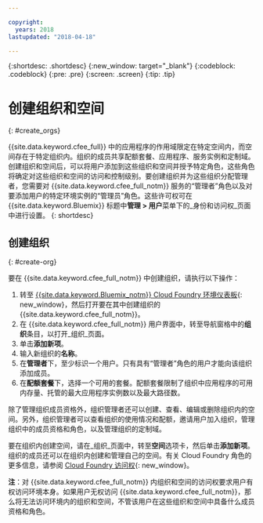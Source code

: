 ```yaml
---

copyright:
  years: 2018
lastupdated: "2018-04-18"

---
```


{:shortdesc: .shortdesc}
{:new_window: target="_blank"}
{:codeblock: .codeblock}
{:pre: .pre}
{:screen: .screen}
{:tip: .tip}

# 创建组织和空间
{: #create_orgs}

{{site.data.keyword.cfee_full}} 中的应用程序的作用域限定在特定空间内，而空间存在于特定组织内。组织的成员共享配额套餐、应用程序、服务实例和定制域。创建组织和空间后，可以将用户添加到这些组织和空间并授予特定角色，这些角色将确定对这些组织和空间的访问和控制级别。要创建组织并为这些组织分配管理者，您需要对 {{site.data.keyword.cfee_full_notm}} 服务的“管理者”角色以及对要添加用户的特定环境实例的“管理员”角色。这些许可权可在 {{site.data.keyword.Bluemix}} 标题中**管理 > 用户**菜单下的_身份和访问权_页面中进行设置。
{: shortdesc}

## 创建组织
{: #create-org}

要在 {{site.data.keyword.cfee_full_notm}} 中创建组织，请执行以下操作：

1. 转至 [{{site.data.keyword.Bluemix_notm}} Cloud Foundry 环境仪表板](https://cloud.ibm.com/dashboard/cloudfoundry?filter=cf_environments){: new_window}，然后打开要在其中创建组织的 {{site.data.keyword.cfee_full_notm}}。
2. 在 {{site.data.keyword.cfee_full_notm}} 用户界面中，转至导航窗格中的**组织**条目，以打开_组织_页面。
3. 单击**添加新项**。
4. 输入新组织的**名称**。
5. 在**管理者**下，至少标识一个用户。只有具有“管理者”角色的用户才能向该组织添加成员。
6. 在**配额套餐**下，选择一个可用的套餐。配额套餐限制了组织中应用程序的可用内存量、托管的最大应用程序实例数以及最大路径数。

除了管理组织成员资格外，组织管理者还可以创建、查看、编辑或删除组织内的空间。另外，组织管理者可以查看组织的使用情况和配额，邀请用户加入组织，管理组织中的成员资格和角色，以及管理组织的定制域。

要在组织内创建空间，请在_组织_页面中，转至**空间**选项卡，然后单击**添加新项**。组织的成员还可以在组织内创建和管理自己的空间。有关 Cloud Foundry 角色的更多信息，请参阅 [Cloud Foundry 访问权](https://cloud.ibm.com/docs/iam/cfaccess.html#cfroles){: new_window}。

**注**：对 {{site.data.keyword.cfee_full_notm}} 内组织和空间的访问权要求用户有权访问环境本身。如果用户无权访问 {{site.data.keyword.cfee_full_notm}}，那么将无法访问环境内的组织和空间，不管该用户在这些组织和空间中具备什么成员资格和角色。
